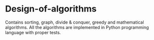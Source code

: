 # Design-of-algorithms
Contains sorting, graph, divide &amp; conquer, greedy and mathematical algorithms. All the algorithms are implemented in Python programming language with proper tests.


